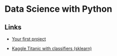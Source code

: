 # Data Science with Python

## Links

* [Your first project](https://machinelearningmastery.com/machine-learning-in-python-step-by-step/)

* [Kaggle Titanic with classifiers (sklearn)](https://www.kaggle.com/minsukheo/titanic-solution-with-sklearn-classifiers)

